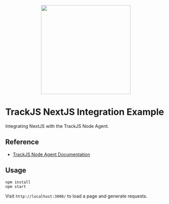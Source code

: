 <p align="center">
  <a href="https://trackjs.com/" target="_blank" align="center">
    <img src="https://trackjs.com/assets/images/brand/logo_full_charcoal_red.svg" width="280">
  </a>
  <br />
</p>

# TrackJS NextJS Integration Example

Integrating NextJS with the TrackJS Node Agent.

## Reference

- [TrackJS Node Agent Documentation](https://docs.trackjs.com/node-agent/installation/)

## Usage

```
npm install
npm start
```

Visit `http://localhost:3000/` to load a page and generate requests.

